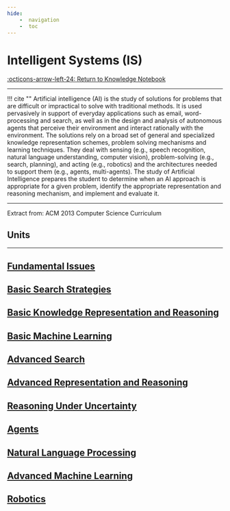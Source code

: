 ```yaml
---
hide:
    -  navigation
    -  toc
---
```

# Intelligent Systems (IS)

[:octicons-arrow-left-24: Return to Knowledge Notebook](/Knowledge-Notebook/)

---

!!! cite ""
    Artificial intelligence (AI) is the study of solutions for problems that are difficult or impractical to solve with traditional methods. It is used pervasively in support of everyday applications such as email, word-processing and search, as well as in the design and analysis of autonomous agents that perceive their environment and interact rationally with the environment. The solutions rely on a broad set of general and specialized knowledge representation schemes, problem solving mechanisms and learning techniques. They deal with sensing (e.g., speech recognition, natural language understanding, computer vision), problem-solving (e.g., search, planning), and acting (e.g., robotics) and the architectures needed to support them (e.g., agents, multi-agents). The study of Artificial Intelligence prepares the student to determine when an AI approach is appropriate for a given problem, identify the appropriate representation and reasoning mechanism, and implement and evaluate it.
    <hr>
    Extract from: ACM 2013 Computer Science Curriculum

## Units

---

<div class="container px-4 py-2" id="custom-cards">
    <div class="row row-cols-1 row-cols-lg-3 align-items-stretch g-4 py-3">
        <div class="col">
            <a href="01_Fundamental-Issues">
                <div class="card card-cover h-100 overflow-hidden text-white bg-dark rounded-5 shadow-lg">
                    <div class="d-flex flex-column h-100 p-5 pb-3 text-white text-shadow-1">
                        <h2>Fundamental Issues</h2>
                    </div>
                </div>
            </a>
        </div>
        <div class="col">
            <a href="02_Basic-Search-Strategies">
                <div class="card card-cover h-100 overflow-hidden text-white bg-dark rounded-5 shadow-lg">
                    <div class="d-flex flex-column h-100 p-5 pb-3 text-white text-shadow-1">
                        <h2>Basic Search Strategies</h2>
                    </div>
                </div>
            </a>
        </div>
        <div class="col">
            <a href="03_Basic-Knowledge-Representation-Reasoning">
                <div class="card card-cover h-100 overflow-hidden text-white bg-dark rounded-5 shadow-lg">
                    <div class="d-flex flex-column h-100 p-5 pb-3 text-shadow-1">
                        <h2>Basic Knowledge Representation and Reasoning</h2>
                    </div>
                </div>
            </a>
        </div>
    </div>
    <div class="row row-cols-1 row-cols-lg-3 align-items-stretch g-4 py-3">
        <div class="col">
            <a href="04_Basic-Machine-Learning">
                <div class="card card-cover h-100 overflow-hidden text-white bg-dark rounded-5 shadow-lg">
                    <div class="d-flex flex-column h-100 p-5 pb-3 text-white text-shadow-1">
                        <h2>Basic Machine Learning</h2>
                    </div>
                </div>
            </a>
        </div>
        <div class="col">
            <a href="05_Advanced-Search">
                <div class="card card-cover h-100 overflow-hidden text-white bg-dark rounded-5 shadow-lg">
                    <div class="d-flex flex-column h-100 p-5 pb-3 text-white text-shadow-1">
                        <h2>Advanced Search</h2>
                    </div>
                </div>
            </a>
        </div>
        <div class="col">
            <a href="06_Advanced-Representation-Reasoning">
                <div class="card card-cover h-100 overflow-hidden text-white bg-dark rounded-5 shadow-lg">
                    <div class="d-flex flex-column h-100 p-5 pb-3 text-shadow-1">
                        <h2>Advanced Representation and Reasoning</h2>
                    </div>
                </div>
            </a>
        </div>
    </div>
    <div class="row row-cols-1 row-cols-lg-3 align-items-stretch g-4 py-3">
        <div class="col">
            <a href="07_Reasoning Under Uncertainty">
                <div class="card card-cover h-100 overflow-hidden text-white bg-dark rounded-5 shadow-lg">
                    <div class="d-flex flex-column h-100 p-5 pb-3 text-white text-shadow-1">
                        <h2>Reasoning Under Uncertainty</h2>
                    </div>
                </div>
            </a>
        </div>
        <div class="col">
            <a href="08_Agents">
                <div class="card card-cover h-100 overflow-hidden text-white bg-dark rounded-5 shadow-lg">
                    <div class="d-flex flex-column h-100 p-5 pb-3 text-white text-shadow-1">
                        <h2>Agents</h2>
                    </div>
                </div>
            </a>
        </div>
        <div class="col">
            <a href="09_Natural-Language-Processing">
                <div class="card card-cover h-100 overflow-hidden text-white bg-dark rounded-5 shadow-lg">
                    <div class="d-flex flex-column h-100 p-5 pb-3 text-shadow-1">
                        <h2>Natural Language Processing</h2>
                    </div>
                </div>
            </a>
        </div>
    </div>
    <div class="row row-cols-1 row-cols-lg-3 align-items-stretch g-4 py-3">
        <div class="col">
            <a href="10_Advanced-Machine-Learning">
                <div class="card card-cover h-100 overflow-hidden text-white bg-dark rounded-5 shadow-lg">
                    <div class="d-flex flex-column h-100 p-5 pb-3 text-white text-shadow-1">
                        <h2>Advanced Machine Learning</h2>
                    </div>
                </div>
            </a>
        </div>
        <div class="col">
            <a href="11_Robotics">
                <div class="card card-cover h-100 overflow-hidden text-white bg-dark rounded-5 shadow-lg">
                    <div class="d-flex flex-column h-100 p-5 pb-3 text-white text-shadow-1">
                        <h2>Robotics</h2>
                    </div>
                </div>
            </a>
        </div>
    </div>
</div>
